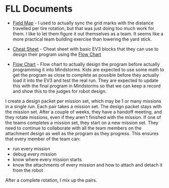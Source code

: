 # FLL Documents


* [Field Map](https://github.com/chiahrens/fll/blob/master/fieldWithGrid.png) - I used to actually sync the grid marks with the distance travelled per tire rotation, but that was just doing too much work for them. I like to let them figure it out themselves as a team. It seems like a more practical team building exercise than lowering the yard stick.

* [Cheat Sheet](https://github.com/chiahrens/fll/blob/master/cheetSheet.png) - Cheat sheet with basic EV3 blocks that they can use to design their program using the [Flow Chart](https://github.com/chiahrens/fll/blob/master/flow.png)

* [Flow Chart](https://github.com/chiahrens/fll/blob/master/flow.png) - Flow chart to actually design the program before actually programming it into Mindstorms. Kids are expected to use some math to get the program as close to complete as possible before they actually load it into the EV3 and test the real run. They are expected to update this with the final program in Mindstorms so that we can keep a record and show this to the judges for robot design.


I create a design packet per mission set, which may be 1 or many missions in a single run. Each pair takes a mission set. The design packet stays with the mission set. After a couple of weeks, they have a handoff meeting, and they rotate missions, even if they aren't finished with the mission. If one of the teams completes a mission set, they start on a new mission set. They need to continue to collaborate with all the team members on the attachment design as well as the program as they progress. This ensures that every member of the team can:
* run every mission
* debug every mission
* know where every mission starts
* know the attachments of every mission and how to attach and detach it from the robot

After a complete rotation, I mix up the pairs.
